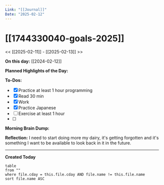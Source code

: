 ```yaml
---
Link: "[[Journal]]"
Date: "2025-02-12"
---
```


# [[1744330040-goals-2025]]

<< [[2025-02-11]] - [[2025-02-13]] >>

**On this day:** [[2024-02-12]]

**Planned Highlights of the Day:**

**To-Dos:**

- [x] Practice at least 1 hour programming
- [x] Read 30 min
- [x] Work
- [x] Practice Japanese
- [ ] Exercise at least 1 hour
- [ ]

**Morning Brain Dump:**

**Reflection:**
I need to start doing more my dairy, it's getting forgotten and it's something I want to be available to look back in it in the future.

---

**Created Today**

```dataview
table
from ""
where file.cday = this.file.cday AND file.name != this.file.name
sort file.name ASC
```
